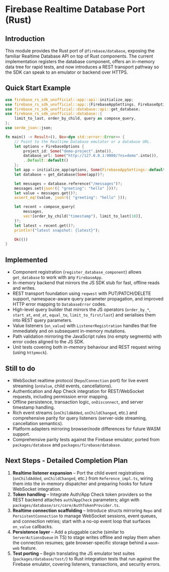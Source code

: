# Firebase Realtime Database Port (Rust)

## Introduction
This module provides the Rust port of `@firebase/database`, exposing the familiar
Realtime Database API on top of Rust components. The current implementation
registers the database component, offers an in-memory data tree for rapid tests,
and now introduces a REST transport pathway so the SDK can speak to an emulator
or backend over HTTPS.

## Quick Start Example
```rust
use firebase_rs_sdk_unofficial::app::api::initialize_app;
use firebase_rs_sdk_unofficial::app::{FirebaseAppSettings, FirebaseOptions};
use firebase_rs_sdk_unofficial::database::api::get_database;
use firebase_rs_sdk_unofficial::database::{
    limit_to_last, order_by_child, query as compose_query,
};
use serde_json::json;

fn main() -> Result<(), Box<dyn std::error::Error>> {
    // Point to the Realtime Database emulator or a database URL.
    let options = FirebaseOptions {
        project_id: Some("demo-project".into()),
        database_url: Some("http://127.0.0.1:9000/?ns=demo".into()),
        ..Default::default()
    };
    let app = initialize_app(options, Some(FirebaseAppSettings::default()))?;
    let database = get_database(Some(app))?;

    let messages = database.reference("/messages")?;
    messages.set(json!({ "greeting": "hello" }))?;
    let value = messages.get()?;
    assert_eq!(value, json!({ "greeting": "hello" }));

    let recent = compose_query(
        messages,
        vec![order_by_child("timestamp"), limit_to_last(10)],
    )?;
    let latest = recent.get()?;
    println!("latest snapshot: {latest}");

    Ok(())
}
```

## Implemented
- Component registration (`register_database_component`) allows `get_database` to work with any `FirebaseApp`.
- In-memory backend that mirrors the JS SDK stub for fast, offline reads and writes.
- REST transport foundation using `reqwest` with PUT/PATCH/DELETE support, namespace-aware query parameter propagation, and improved HTTP error mapping to `DatabaseError` codes.
- High-level query builder that mirrors the JS operators (`order_by_*`, `start_at`, `end_at`, `equal_to`, `limit_to_first/last`) and serialises them into REST query parameters.
- Value listeners (`on_value`) with `ListenerRegistration` handles that fire immediately and on subsequent in-memory mutations.
- Path validation mirroring the JavaScript rules (no empty segments) with error codes aligned to the JS SDK.
- Unit tests covering both in-memory behaviour and REST request wiring (using `httpmock`).

## Still to do
- WebSocket realtime protocol (`Repo`/`Connection` port) for live event streaming (`onValue`, child events, cancellations).
- Authentication and App Check integration for REST/WebSocket requests, including permission error mapping.
- Offline persistence, transaction logic, `onDisconnect`, and server timestamp handling.
- Rich event streams (`onChildAdded`, `onChildChanged`, etc.) and comprehensive parity for query listeners (server-side streaming, cancellation semantics).
- Platform adapters mirroring browser/node differences for future WASM support.
- Comprehensive parity tests against the Firebase emulator, ported from `packages/database` and `packages/firebase/database`.

## Next Steps - Detailed Completion Plan
1. **Realtime listener expansion** – Port the child event registrations (`onChildAdded`, `onChildChanged`, etc.) from `Reference_impl.ts`, wiring them into the in-memory dispatcher and preparing hooks for future WebSocket integration.
2. **Token handling** – Integrate Auth/App Check token providers so the REST backend attaches `auth`/`AppCheck` parameters; align with `packages/database/src/core/AuthTokenProvider.ts`.
3. **Realtime connection scaffolding** – Introduce structs mirroring `Repo` and `PersistentConnection` to manage WebSocket sessions, event queues, and connection retries; start with a no-op event loop that surfaces `on_value` callbacks.
4. **Persistence layer** – Add a pluggable cache (similar to `ServerActionsQueue` in TS) to stage writes offline and replay them when the connection resumes; gate browser-specific storage behind a `wasm-web` feature.
5. **Test porting** – Begin translating the JS emulator test suites (`packages/database/test/`) to Rust integration tests that run against the Firebase emulator, covering listeners, transactions, and security errors.
